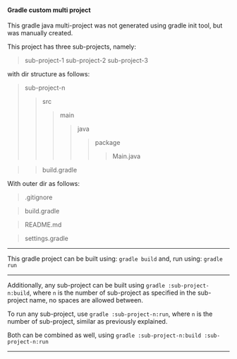 #### Gradle custom multi project

This gradle java multi-project was not generated using gradle init tool, but was manually created.

This project has three sub-projects, namely:

> sub-project-1
> sub-project-2
> sub-project-3

with dir structure as follows:

>sub-project-n
>> src
>>> main
>>>> java
>>>>> package
>>>>>> Main.java

>> build.gradle

With outer dir as follows:

>.gitignore

>build.gradle

>README\.md

>settings.gradle

----

This gradle project can be built using: ```gradle build```
and, run using: ```gradle run```

----

Additionally, any sub-project can be built using ```gradle :sub-project-n:build```, where ```n``` is the number of sub-project as specified in the sub-project name, no spaces are allowed between.

To run any sub-project, use ```gradle :sub-project-n:run```, where ```n``` is the number of sub-project, similar as previously explained.

Both can be combined as well, using ```gradle :sub-project-n:build :sub-project-n:run```

---
